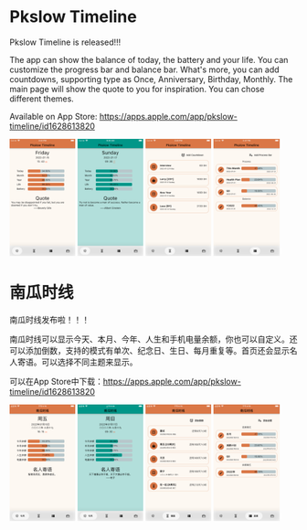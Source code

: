 # Pkslow Timeline
Pkslow Timeline is released!!!

The app can show the balance of today, the battery and your life. You can customize the progress bar and balance bar. What's more, you can add countdowns, supporting type as Once, Anniversary, Birthday, Monthly. The main page will show the quote to you for inspiration. You can chose different themes.

Available on App Store: https://apps.apple.com/app/pkslow-timeline/id1628613820


<img src="images/v1.0.0/iPhone8Plus.01.png" style="zoom:20%;" />
<img src="images/v1.0.0/iPhone8Plus.02.png" style="zoom:20%;" />
<img src="images/v1.0.0/iPhone8Plus.03.png" style="zoom:20%;" />
<img src="images/v1.0.0/iPhone8Plus.04.png" style="zoom:20%;" />



# 南瓜时线
南瓜时线发布啦！！！

南瓜时线可以显示今天、本月、今年、人生和手机电量余额，你也可以自定义。还可以添加倒数，支持的模式有单次、纪念日、生日、每月重复等。首页还会显示名人寄语。可以选择不同主题来显示。

可以在App Store中下载：https://apps.apple.com/app/pkslow-timeline/id1628613820

<img src="images/v1.0.0/iPhone8PlusCN.01.png" style="zoom:20%;" />
<img src="images/v1.0.0/iPhone8PlusCN.02.png" style="zoom:20%;" />
<img src="images/v1.0.0/iPhone8PlusCN.03.png" style="zoom:20%;" />
<img src="images/v1.0.0/iPhone8PlusCN.04.png" style="zoom:20%;" />


